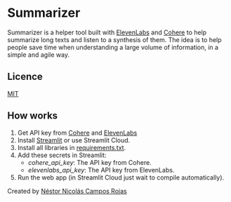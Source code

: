 # Summarizer

Summarizer is a helper tool built with [ElevenLabs](https://elevenlabs.io/) and [Cohere](https://cohere.com/) to help summarize long texts and listen to a synthesis of them.
The idea is to help people save time when understanding a large volume of information, in a simple and agile way.

## Licence
[MIT](./LICENCE)

## How works

1. Get API key from [Cohere](https://cohere.com/) and [ElevenLabs](elevenlabs.io)
2. Install [Streamlit](https://streamlit.io/) or use Streamlit Cloud.
3. Install all libraries in [requirements.txt](./requirements.txt).
4. Add these secrets in Streamlit:
   - _cohere_api_key_: The API key from Cohere.
   - _elevenlabs_api_key_: The API key from ElevenLabs.
5. Run the web app (in Streamlit Cloud just wait to compile automatically).

Created by [Néstor Nicolás Campos Rojas](https://www.linkedin.com/in/nescampos/)
